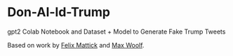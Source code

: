 # Don-AI-ld-Trump
gpt2 Colab Notebook and Dataset + Model to Generate Fake Trump Tweets

Based on work by [Felix Mattick](https://kognise.dev) and [Max Woolf](https://minimaxir.com).
